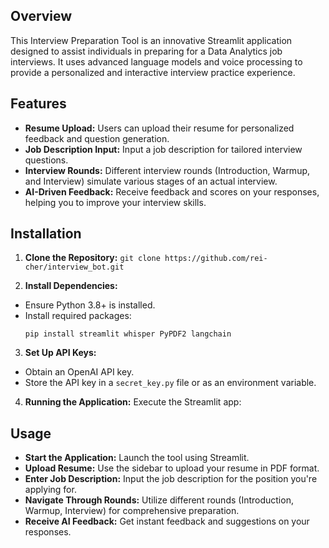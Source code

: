 ## Overview
This Interview Preparation Tool is an innovative Streamlit application designed to assist individuals in preparing for a Data Analytics job interviews. It uses advanced language models and voice processing to provide a personalized and interactive interview practice experience.

## Features
- **Resume Upload:** Users can upload their resume for personalized feedback and question generation.
- **Job Description Input:** Input a job description for tailored interview questions.
- **Interview Rounds:** Different interview rounds (Introduction, Warmup, and Interview) simulate various stages of an actual interview.
- **AI-Driven Feedback:** Receive feedback and scores on your responses, helping you to improve your interview skills.

## Installation

1. **Clone the Repository:**
``` git clone https://github.com/rei-cher/interview_bot.git ```

2. **Install Dependencies:**
- Ensure Python 3.8+ is installed.
- Install required packages:
  ```
  pip install streamlit whisper PyPDF2 langchain
  ```

3. **Set Up API Keys:**
- Obtain an OpenAI API key.
- Store the API key in a `secret_key.py` file or as an environment variable.

4. **Running the Application:**
Execute the Streamlit app:


## Usage

- **Start the Application:** Launch the tool using Streamlit.
- **Upload Resume:** Use the sidebar to upload your resume in PDF format.
- **Enter Job Description:** Input the job description for the position you're applying for.
- **Navigate Through Rounds:** Utilize different rounds (Introduction, Warmup, Interview) for comprehensive preparation.
- **Receive AI Feedback:** Get instant feedback and suggestions on your responses.




